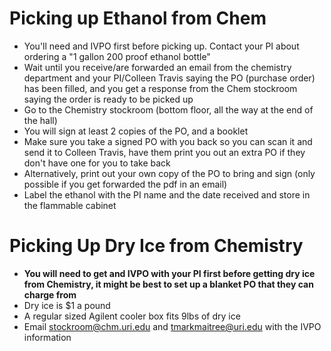 # Picking up Ethanol from Chem

- You'll need and IVPO first before picking up. Contact your PI about ordering a "1 gallon 200 proof ethanol bottle"
- Wait until you receive/are forwarded an email from the chemistry department and your PI/Colleen Travis saying the PO (purchase order) has been filled, and you get a response from the Chem stockroom saying the order is ready to be picked up
- Go to the Chemistry stockroom (bottom floor, all the way at the end of the hall)
- You will sign at least 2 copies of the PO, and a booklet
- Make sure you take a signed PO with you back so you can scan it and send it to Colleen Travis, have them print you out an extra PO if they don&#39;t have one for you to take back
- Alternatively, print out your own copy of the PO to bring and sign (only possible if you get forwarded the pdf in an email)
- Label the ethanol with the PI name and the date received and store in the flammable cabinet

# Picking Up Dry Ice from Chemistry

- **You will need to get and IVPO with your PI first before getting dry ice from Chemistry, it might be best to set up a blanket PO that they can charge from**
- Dry ice is $1 a pound
- A regular sized Agilent cooler box fits 9lbs of dry ice
- Email	stockroom@chm.uri.edu and tmarkmaitree@uri.edu with the IVPO information
